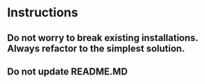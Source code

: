 # Instructions
## Do not worry to break existing installations. Always refactor to the simplest solution.
## Do not update README.MD